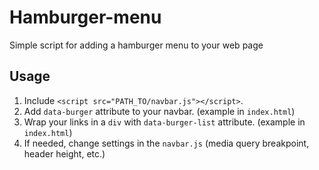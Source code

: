 # Hamburger-menu

Simple script for adding a hamburger menu to your web page

## Usage

1. Include `<script src="PATH_TO/navbar.js"></script>`.
1. Add `data-burger` attribute to your navbar. (example in `index.html`)
1. Wrap your links in a `div` with  `data-burger-list` attribute. (example in `index.html`)
1. If needed, change settings in the `navbar.js` (media query breakpoint, header height, etc.)